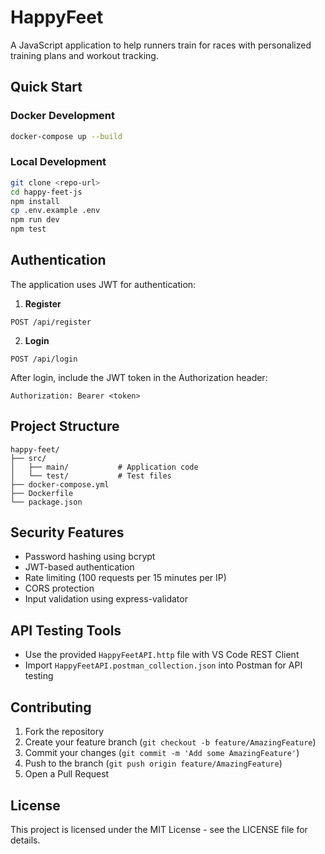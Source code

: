# HappyFeet

A JavaScript application to help runners train for races with personalized training plans and workout tracking.

## Quick Start

### Docker Development
```bash
docker-compose up --build
```

### Local Development
```bash
git clone <repo-url>
cd happy-feet-js
npm install
cp .env.example .env
npm run dev
npm test
```

## Authentication

The application uses JWT for authentication:

1. **Register**
```http
POST /api/register
```

2. **Login**
```http
POST /api/login
```

After login, include the JWT token in the Authorization header:
```http
Authorization: Bearer <token>
```

## Project Structure

```text
happy-feet/
├── src/
│   ├── main/           # Application code
│   └── test/           # Test files
├── docker-compose.yml
├── Dockerfile
└── package.json
```

## Security Features

- Password hashing using bcrypt
- JWT-based authentication
- Rate limiting (100 requests per 15 minutes per IP)
- CORS protection
- Input validation using express-validator

## API Testing Tools

- Use the provided `HappyFeetAPI.http` file with VS Code REST Client
- Import `HappyFeetAPI.postman_collection.json` into Postman for API testing

## Contributing

1. Fork the repository
2. Create your feature branch (`git checkout -b feature/AmazingFeature`)
3. Commit your changes (`git commit -m 'Add some AmazingFeature'`)
4. Push to the branch (`git push origin feature/AmazingFeature`)
5. Open a Pull Request

## License

This project is licensed under the MIT License - see the LICENSE file for details.
